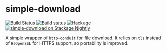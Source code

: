# simple-download

[![Build Status](https://travis-ci.org/TerrorJack/simple-download.svg)](https://travis-ci.org/TerrorJack/simple-download)
[![Build status](https://ci.appveyor.com/api/projects/status/github/TerrorJack/simple-download?svg=true)](https://ci.appveyor.com/project/TerrorJack/simple-download)
[![Hackage](https://img.shields.io/hackage/v/simple-download.svg)](https://github.com/TerrorJack/simple-download)
[![simple-download on Stackage Nightly](https://www.stackage.org/package/simple-download/badge/nightly)](https://www.stackage.org/nightly/package/simple-download)

A simple wrapper of `http-conduit` for file download. It relies on `tls` instead of `HsOpenSSL` for HTTPS support, so portability is improved.
